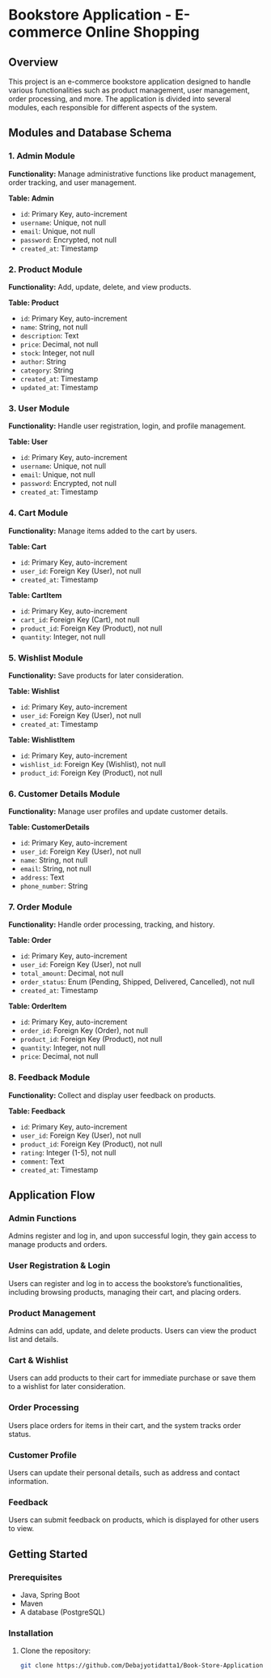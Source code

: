 # Bookstore Application - E-commerce Online Shopping

## Overview
This project is an e-commerce bookstore application designed to handle various functionalities such as product management, user management, order processing, and more. The application is divided into several modules, each responsible for different aspects of the system.

## Modules and Database Schema

### 1. Admin Module
**Functionality:** Manage administrative functions like product management, order tracking, and user management.

**Table: Admin**
- `id`: Primary Key, auto-increment
- `username`: Unique, not null
- `email`: Unique, not null
- `password`: Encrypted, not null
- `created_at`: Timestamp

### 2. Product Module
**Functionality:** Add, update, delete, and view products.

**Table: Product**
- `id`: Primary Key, auto-increment
- `name`: String, not null
- `description`: Text
- `price`: Decimal, not null
- `stock`: Integer, not null
- `author`: String
- `category`: String
- `created_at`: Timestamp
- `updated_at`: Timestamp

### 3. User Module
**Functionality:** Handle user registration, login, and profile management.

**Table: User**
- `id`: Primary Key, auto-increment
- `username`: Unique, not null
- `email`: Unique, not null
- `password`: Encrypted, not null
- `created_at`: Timestamp

### 4. Cart Module
**Functionality:** Manage items added to the cart by users.

**Table: Cart**
- `id`: Primary Key, auto-increment
- `user_id`: Foreign Key (User), not null
- `created_at`: Timestamp

**Table: CartItem**
- `id`: Primary Key, auto-increment
- `cart_id`: Foreign Key (Cart), not null
- `product_id`: Foreign Key (Product), not null
- `quantity`: Integer, not null

### 5. Wishlist Module
**Functionality:** Save products for later consideration.

**Table: Wishlist**
- `id`: Primary Key, auto-increment
- `user_id`: Foreign Key (User), not null
- `created_at`: Timestamp

**Table: WishlistItem**
- `id`: Primary Key, auto-increment
- `wishlist_id`: Foreign Key (Wishlist), not null
- `product_id`: Foreign Key (Product), not null

### 6. Customer Details Module
**Functionality:** Manage user profiles and update customer details.

**Table: CustomerDetails**
- `id`: Primary Key, auto-increment
- `user_id`: Foreign Key (User), not null
- `name`: String, not null
- `email`: String, not null
- `address`: Text
- `phone_number`: String

### 7. Order Module
**Functionality:** Handle order processing, tracking, and history.

**Table: Order**
- `id`: Primary Key, auto-increment
- `user_id`: Foreign Key (User), not null
- `total_amount`: Decimal, not null
- `order_status`: Enum (Pending, Shipped, Delivered, Cancelled), not null
- `created_at`: Timestamp

**Table: OrderItem**
- `id`: Primary Key, auto-increment
- `order_id`: Foreign Key (Order), not null
- `product_id`: Foreign Key (Product), not null
- `quantity`: Integer, not null
- `price`: Decimal, not null

### 8. Feedback Module
**Functionality:** Collect and display user feedback on products.

**Table: Feedback**
- `id`: Primary Key, auto-increment
- `user_id`: Foreign Key (User), not null
- `product_id`: Foreign Key (Product), not null
- `rating`: Integer (1-5), not null
- `comment`: Text
- `created_at`: Timestamp

## Application Flow

### Admin Functions
Admins register and log in, and upon successful login, they gain access to manage products and orders.

### User Registration & Login
Users can register and log in to access the bookstore’s functionalities, including browsing products, managing their cart, and placing orders.

### Product Management
Admins can add, update, and delete products. Users can view the product list and details.

### Cart & Wishlist
Users can add products to their cart for immediate purchase or save them to a wishlist for later consideration.

### Order Processing
Users place orders for items in their cart, and the system tracks order status.

### Customer Profile
Users can update their personal details, such as address and contact information.

### Feedback
Users can submit feedback on products, which is displayed for other users to view.

## Getting Started

### Prerequisites
- Java, Spring Boot
- Maven
- A database (PostgreSQL)

### Installation
1. Clone the repository:
   ```bash
   git clone https://github.com/Debajyotidatta1/Book-Store-Application.git
